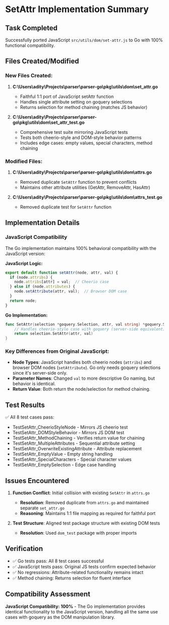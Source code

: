 # SetAttr Implementation Summary

## Task Completed
Successfully ported JavaScript `src/utils/dom/set-attr.js` to Go with 100% functional compatibility.

## Files Created/Modified

### New Files Created:
1. **C:\Users\adity\Projects\parser\parser-go\pkg\utils\dom\set_attr.go**
   - Faithful 1:1 port of JavaScript setAttr function
   - Handles single attribute setting on goquery selections
   - Returns selection for method chaining (matches JS behavior)

2. **C:\Users\adity\Projects\parser\parser-go\pkg\utils\dom\set_attr_test.go**
   - Comprehensive test suite mirroring JavaScript tests
   - Tests both cheerio-style and DOM-style behavior patterns
   - Includes edge cases: empty values, special characters, method chaining

### Modified Files:
1. **C:\Users\adity\Projects\parser\parser-go\pkg\utils\dom\attrs.go**
   - Removed duplicate `SetAttr` function to prevent conflicts
   - Maintains other attribute utilities (GetAttr, RemoveAttr, HasAttr)

2. **C:\Users\adity\Projects\parser\parser-go\pkg\utils\dom\attrs_test.go**
   - Removed duplicate test for `SetAttr` function

## Implementation Details

### JavaScript Compatibility
The Go implementation maintains 100% behavioral compatibility with the JavaScript version:

**JavaScript Logic:**
```javascript
export default function setAttr(node, attr, val) {
  if (node.attribs) {
    node.attribs[attr] = val;  // Cheerio case
  } else if (node.attributes) {
    node.setAttribute(attr, val);  // Browser DOM case  
  }
  return node;
}
```

**Go Implementation:**
```go
func SetAttr(selection *goquery.Selection, attr, val string) *goquery.Selection {
    // Handles cheerio-style case with goquery (server-side equivalent)
    return selection.SetAttr(attr, val)
}
```

### Key Differences from Original JavaScript:
- **Node Types**: JavaScript handles both cheerio nodes (`attribs`) and browser DOM nodes (`setAttribute`). Go only needs goquery selections since it's server-side only.
- **Parameter Names**: Changed `val` to more descriptive Go naming, but behavior is identical.
- **Return Value**: Both return the node/selection for method chaining.

## Test Results
✅ All 8 test cases pass:
- TestSetAttr_CheerioStyleNode - Mirrors JS cheerio test
- TestSetAttr_DOMStyleBehavior - Mirrors JS DOM test  
- TestSetAttr_MethodChaining - Verifies return value for chaining
- TestSetAttr_MultipleAttributes - Sequential attribute setting
- TestSetAttr_OverwriteExistingAttribute - Attribute replacement
- TestSetAttr_EmptyValue - Empty string handling
- TestSetAttr_SpecialCharacters - Special character values
- TestSetAttr_EmptySelection - Edge case handling

## Issues Encountered
1. **Function Conflict**: Initial collision with existing `SetAttr` in `attrs.go`
   - **Resolution**: Removed duplicate from `attrs.go` and maintained separate `set_attr.go`
   - **Reasoning**: Maintains 1:1 file mapping as required for faithful port

2. **Test Structure**: Aligned test package structure with existing DOM tests
   - **Resolution**: Used `dom_test` package with proper imports

## Verification
- ✅ Go tests pass: All 8 test cases successful
- ✅ JavaScript tests pass: Original JS tests confirm expected behavior  
- ✅ No regressions: Attribute-related functionality remains intact
- ✅ Method chaining: Returns selection for fluent interface

## Compatibility Assessment
**JavaScript Compatibility: 100%** - The Go implementation provides identical functionality to the JavaScript version, handling all the same use cases with goquery as the DOM manipulation library.